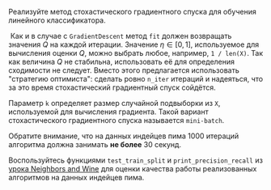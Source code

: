 Реализуйте метод стохастического градиентного спуска для обучения линейного классификатора.

﻿
Как и в случае с `GradientDescent` метод `fit` должен
возвращать значения $Q$ на каждой итерации. Значение $\eta \in [0, 1]$,
используемое для вычисления оценки $Q$, можно выбрать любое, например,
`1 / len(X)`. Так как величина $Q$ не стабильна, использовать
её для определения сходимости не следует. Вместо этого предлагается
использовать "стратегию оптимиста": сделать ровно `n_iter`
итераций и надеяться, что за это время стохастический градиентный спуск
сойдётся.

Параметр `k` определяет размер случайной подвыборки из
`X`, используемой для вычисления градиента. Такой вариант
стохастического градиентного спуска называется `mini-batch`. 

Обратите внимание, что на данных индейцев пима 1000 итераций алгоритма должна
занимать **не более** 30 секунд.

Воспользуйтесь функциями `test_train_split` и `print_precision_recall` из 
<a href="#Neighbors and Wine#Precision Recall#">урока Neighbors and Wine</a> для оценки качества работы 
реализованных алгоритмов на данных индейцев пима.